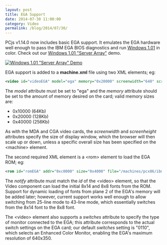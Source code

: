 ```yaml
---
layout: post
title: EGA Support
date: 2014-07-30 11:00:00
category: Video
permalink: /blog/2014/07/30/
---
```


PCjs v1.14.0 now includes basic EGA support.  It emulates the EGA hardware well enough to pass the IBM EGA BIOS
diagnostics and run [Windows 1.01](/software/pcx86/sys/windows/1.01/ega/) in color.  Check out our
[Windows 1.01 "Server Array"](/software/pcx86/sys/windows/1.01/ega/array/) demo.

[<img src="/blog/images/win101-array-demo-small.jpg" alt='Windows 1.01 "Server Array" Demo'/>](/blog/images/win101-array-demo.jpg)

EGA support is added to a **machine.xml** file using two XML elements; eg:

```xml
<video id="videoEGA" model="ega" memory="0x20000" screenwidth="640" screenheight="350"/>
```

The *model* attribute must be set to "ega" and the *memory* attribute should be set to the amount of memory
desired on the card; valid memory sizes are:
 
- 0x10000 (64Kb)
- 0x20000 (128Kb)
- 0x40000 (256Kb)

As with the MDA and CGA video cards, the *screenwidth* and *screenheight* attributes specify the size of display
window, which the browser will then scale up or down, unless a specific overall size has been specified on the
&lt;machine&gt; element.

The second required XML element is a &lt;rom&gt; element to load the EGA ROM; eg:

```xml
<rom id="romEGA" addr="0xc0000" size="0x4000" file="/machines/pcx86/ibm/video/ega/IBM-EGA.json5" notify="videoEGA"/>
```

The *notify* attribute must match the *id* of the &lt;video&gt; element, so that the Video component can load
the initial 8x14 and 8x8 fonts from the ROM.  Support for dynamic loading of fonts from plane 2 of the EGA's memory
will be added later; however, current support works well enough to allow switching from 25-line mode to 43-line mode,
which essentially switches from the 8x14 font to the 8x8 font.

The &lt;video&gt; element also supports a *switches* attribute to specify the type of monitor connected to the EGA;
this attribute corresponds to the actual switch settings on the EGA card; our default *switches* setting is "0110",
which selects an Enhanced Color Monitor, enabling the EGA's maximum resolution of 640x350.
